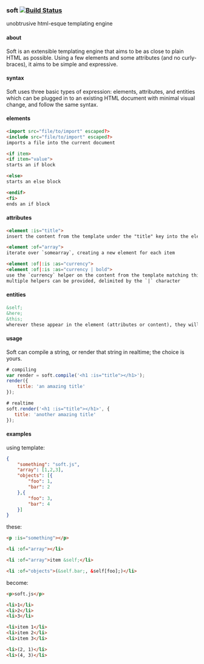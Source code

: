 ### soft [![Build Status](https://travis-ci.org/sundarj/soft.svg?branch=rewrite)](https://travis-ci.org/sundarj/soft)
unobtrusive html-esque templating engine


#### about

Soft is an extensible templating engine that aims to be as close to plain HTML as possible. Using a few elements and some attributes (and no curly-braces), it aims to be simple and expressive.

#### syntax

Soft uses three basic types of expression: elements, attributes, and entities which can be plugged in to an existing HTML document with minimal visual change, and follow the same syntax.

#### elements

```html
<import src="file/to/import" escaped?>
<include src="file/to/import" escaped?>
imports a file into the current document

<if item>
<if item="value">
starts an if block

<else>
starts an else block

<endif>
<fi>
ends an if block
```

#### attributes

```html
<element :is="title">
insert the content from the template under the "title" key into the element

<element :of="array">
iterate over `somearray`, creating a new element for each item

<element :of|:is :as="currency">
<element :of|:is :as="currency | bold">
use the `currency` helper on the content from the template matching this element
multiple helpers can be provided, delimited by the `|` character
```

#### entities

```html
&self;
&here;
&this;
wherever these appear in the element (attributes or content), they will be replaced with the current item of the template ( à la Mustache {{.}} )
```


#### usage

Soft can compile a string, or render that string in realtime; the choice is yours.

```js
# compiling
var render = soft.compile('<h1 :is="title"></h1>');
render({
    title: 'an amazing title' 
});

# realtime
soft.render('<h1 :is="title"></h1>', {
   title: 'another amazing title' 
});
```


#### examples

using template:

```json
{
    "something": "soft.js",
    "array": [1,2,3],
    "objects": [{
        "foo": 1,
        "bar": 2
    },{
        "foo": 3,
        "bar": 4
    }]
}
```

these:

```html
<p :is="something"></p>
```

```html
<li :of="array"></li>
```

```html
<li :of="array">item &self;</li>
```

```html
<li :of="objects">(&self.bar;, &self[foo];)</li>
```

become:

```html
<p>soft.js</p>
```

```html
<li>1</li>
<li>2</li>
<li>3</li>
```

```html
<li>item 1</li>
<li>item 2</li>
<li>item 3</li>
```

```html
<li>(2, 1)</li>
<li>(4, 3)</li>
```

